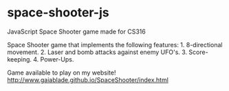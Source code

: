 # space-shooter-js

JavaScript Space Shooter game made for CS316

Space Shooter game that implements the following features: 1. 8-directional movement. 2. Laser and bomb attacks against enemy UFO's. 3. Score-keeping. 4. Power-Ups.

Game available to play on my website!
http://www.gaiablade.github.io/SpaceShooter/index.html
